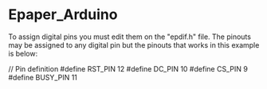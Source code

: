 # Epaper_Arduino

To assign digital pins you must edit them on the "epdif.h" file. The pinouts may be assigned to any digital pin but the pinouts that works in this example is below:

// Pin definition
#define RST_PIN         12
#define DC_PIN          10
#define CS_PIN          9
#define BUSY_PIN        11
